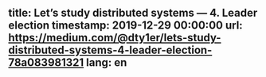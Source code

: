 title: Let’s study distributed systems — 4. Leader election
timestamp: 2019-12-29 00:00:00
url: https://medium.com/@dty1er/lets-study-distributed-systems-4-leader-election-78a083981321
lang: en
---
